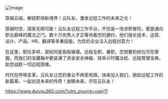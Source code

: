 ![image](https://github.com/gaogenglei/duiyou360/assets/18020753/1eecc815-48a2-43cc-9ceb-f60b12a0aa50)

穿越云端，解锁职场新境界！云队友，激发远程工作的未来之光！

穿越时空，探索无限可能！云队友远程工作平台，不仅是一场求职冒险，更是通向职业巅峰的魔法之门。数十万优秀人才正等待着您的邀约，他们擅长技术、运营、设计、产品、HR、翻译等多重技能，为您的企业注入远程创意力！

在这里，职位多样，就如同星辰般璀璨。远程全职、兼职，您想要的岗位尽在掌握。而我们的宝藏箱中更装满了资金安全神器、效率计时魔法杖、远程管理宝典，助您战胜一切远程困难。

时代在呼唤变革，云队友让您的事业不再受局限。快来加入我们，掀起远程工作的新篇章，一起创造未来的传奇！放眼未来，尽在云队友！

https://www.duiyou360.com/?utm_source=user11

